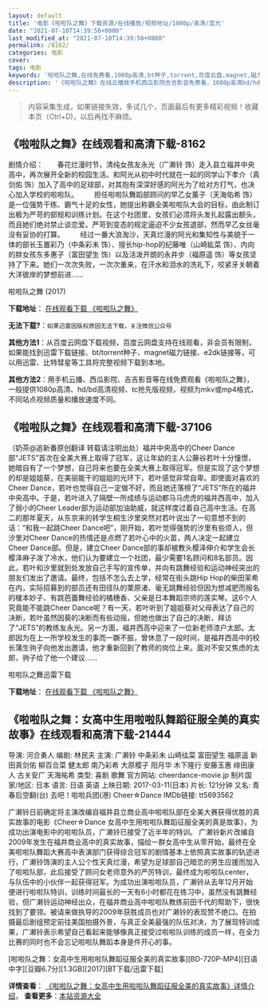 ```yaml
---
layout: default
title: '电影《啦啦队之舞》下载资源/在线播放/视频地址/1080p/高清/蓝光'
date: "2021-07-10T14:39:56+0800"
last_modified_at: "2021-07-10T14:39:56+0800"
permalink: /8162/
categories: 电影
cover:
tags: 电影
keywords: '啦啦队之舞,在线免费看,1080p高清,bt种子,torrent,百度云盘,magnet,磁力链,迅雷下载资源'
description: '《啦啦队之舞》在线云播放手机西瓜影院吉吉影音免费看，1080p高清bd/hd未删减完整版和tc抢先枪版，mkv/mp4格式，附带bt/torrent种子、magnet/磁力链、百度云盘、网盘资源迅雷下载链接'
---
```


>内容采集生成，如果链接失效，多试几个，页面最后有更多精彩视频！收藏本页（Ctrl+D)，以后再找不麻烦。


## 《啦啦队之舞》在线观看和高清下载-8162

剧情介绍：　　春花烂漫时节，清纯女孩友永光（广濑铃 饰）走入县立福井中央高中，再次展开全新的校园生活。和阿光从初中时代就在一起的同学山下孝介（真剑佑 饰）加入了高中的足球部，对其抱有深深好感的阿光为了给对方打气，也决心加入学校的啦啦队。 　　担任啦啦队舞蹈部顾问的早乙女薰子（天海佑希 饰）是一位强势干练、霸气十足的女性，她提出称霸全美啦啦队大会的目标，由此制订出极为严苛的部规和训练计划。在这个社团里，女孩们必须将头发扎起露出额头，而且她们绝对禁止谈恋爱。严苛到变态的规定逼迫不少女孩退部，然而早乙女丝毫没有妥协的打算。 　　经过一番大浪淘沙，天真烂漫的阿光和集知性与美貌于一体的部长玉置彩乃（中条彩未 饰）、擅长hip-hop的纪藤唯（山崎紘菜 饰）、内向的胖女孩东多惠子（富田望生 饰）以及活泼开朗的永井步（福原遥 饰）等女孩坚持了下来。她们一次次失败，一次次重来，在汗水和泪水的洗礼下，咬紧牙关朝着大洋彼岸的梦想前进……


啦啦队之舞 (2017)

**下载地址**： [在线观看下载 《啦啦队之舞》](https://www.btbtdy.me/btdy/dy11474.html) 


**无法下载?**：`如果迅雷因版权原因无法下载，关注微信公众号 `

**其他方法1**：从百度云网盘下载视频，百度云网盘支持在线观看，非会员有限制，如果能找到迅雷下载链接、bt/torrent种子、magnet磁力链接、e2dk链接等，可以用迅雷、比特彗星等工具将完整视频下载到本地。

**其他方法2**：用手机云播、西瓜影院、吉吉影音等在线免费观看《啦啦队之舞》，一般提供1080p高清、hd/bd高清视频、tc抢先版视频，视频为mkv或mp4格式，不同站点视频质量和播放速度不同。


## 《啦啦队之舞》在线观看和高清下载-37106

（奶茶@追新番原创翻译 转载请注明出处）福井中央高中的Cheer Dance部“JETS”首次在全美大赛上取得了冠军，这让年幼的主人公藤谷若叶十分憧憬，她暗自有了一个梦想，自己将来也要在全美大赛上取得冠军。但是实现了这个梦想的却是姐姐葵，在美丽能干的姐姐的光环下，若叶感觉非常自卑。即使面对喜欢的Cheer Dance，若叶也觉得自己一定做不好，而且她还落榜了“JETS”所在的福井中央高中。于是，若叶进入了隔壁一所成绩与运动都马马虎虎的福井西高中，加入了弱小的Cheer Leader部为运动部加油助威，就这样度过着自己高中生活。在高二的那年夏天，从东京来的转学生桐生汐里突然对若叶说出了一句意想不到的话：“和我一起跳Cheer Dance吧”，刚开始，若叶觉得强势的汐里有些烦人，但汐里对Cheer Dance的热情还是点燃了若叶心中的火苗，两人决定一起建立Cheer Dance部。但是，建立Cheer Dance部的事却被教头樱泽伸介和学生会长樱泽麻子泼了冷水，他们认为要建立一个社团，最少需要1名顾问和8名部员。因此，若叶和汐里就到处发放自己手写的宣传单，并向有跳舞经验和运动神经突出的朋友们发出了邀请。最终，包括不怎么去上学，经常在街头跳Hip Hop的柴田茉希在内，实际招募到的部员还有田径队的栗原渚、毫无跳舞经验但因为想减肥而报名的榎本妙子、有跳芭蕾舞经验的橘穗香、父亲是日本舞蹈宗师的莲实琴。这6个人究竟能不能跳Cheer Dance呢？有一天，若叶听到了姐姐葵对父母表达了自己的决断，若叶虽然因葵的决断而有些动摇，但她也做出了自己的决断，拜访了“JETS”的教练友永光。另一方面，福井西高中迎来了一位新老师漆户太郎。太郎因为在上一所学校发生的事而一蹶不振，曾休息了一段时间，是福井西高中的校长蒲生驹子向他发出邀请，他才重新回到了教师的岗位上来。面对不安又焦虑的太郎，驹子给了他一个建议……


啦啦队之舞迅雷下载

**下载地址**： [在线观看下载 《啦啦队之舞》](https://www.993dy.com//vod-detail-id-30881.html) 


## 《啦啦队之舞：女高中生用啦啦队舞蹈征服全美的真实故事》在线观看和高清下载-21444

导演: 河合勇人 编剧: 林民夫 主演: 广濑铃 中条彩未 山崎纮菜 富田望生 福原遥 新田真剑佑 柳百合菜 健太郎 南乃彩希 大原樱子 阳月华 木下隆行 安藤玉惠 绯田康人 古关安广 天海祐希 类型: 喜剧 歌舞 官方网站: cheerdance-movie.jp 制片国家/地区: 日本 语言: 日语 英语 上映日期: 2017-03-11(日本) 片长: 121分钟 又名: 青春后空翻(台) 去吧！啦啦兵团(港) Cheer☆Dance IMDb链接: tt5693562

广濑铃日前确定将主演改编自福井县立商业高中啦啦队部在全美大赛获得优胜的真实故事的电影《Cheer☆Dance 女高中生用啦啦队舞蹈征服全美的真是故事》，为成功出演电影中的啦啦队员，广濑铃已接受了近半年的特训。 广濑铃新片改编自2009年发生在福井商业高中的真实故事，描绘一群女高中生从零开始，最终在全美啦啦队舞蹈大赛高中表演部门获得综合冠军的剧情基本上依照真实故事的轨迹进行，广濑铃饰演的主人公个性天真烂漫，希望为足球部自己暗恋的男生应援而加入了啦啦队部，此后接受了顾问女老师意外的严厉特训，最终成为啦啦队center，与队伍中的小伙伴一起获得冠军。为成功出演啦啦队员，广濑铃从去年12月开始便进行啦啦队特训，训练时间最长的一天有6小时都花在练习中，虽然没有跳舞经验，但广濑铃运动神经出众，在福井商业高中啦啦队教练前田千代的帮助下，很快找到了要领。被请来做执导的2009年获胜成员也对广濑铃的表现赞不绝口。在拍摄最后剧组预定前往美国拍摄外景，与真正全美最强的队伍对决，为了展现特训成果，广濑铃表示希望自己看起来能够像真正接受过啦啦队训练的成员一样，在全力比赛的同时也不会忘记啦啦队舞蹈本身是件开心的事。


[啦啦队之舞：女高中生用啦啦队舞蹈征服全美的真实故事][BD-720P-MP4][日语中字][豆瓣6.7分][1.3GB][2017][BT下载/迅雷下载]

**详情查看**： [《啦啦队之舞：女高中生用啦啦队舞蹈征服全美的真实故事》详情介绍](/movie/21444/)， **查看更多**：[本站资源大全](/movie/t/all/)

